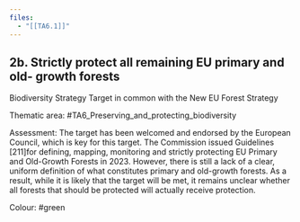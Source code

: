 ```yaml
---
files:
  - "[[TA6.1]]"
---
```

## 2b. Strictly protect all remaining EU primary and old- growth forests
Biodiversity Strategy
Target in common with the New EU Forest Strategy

Thematic area: #TA6_Preserving_and_protecting_biodiversity

Assessment: The target has been welcomed and endorsed by the European Council, which is key for this target. The Commission issued Guidelines [211]for defining, mapping, monitoring and strictly protecting EU Primary and Old-Growth Forests in 2023. However, there is still a lack of a clear, uniform definition of what constitutes primary and old-growth forests. As a result, while it is likely that the target will be met, it remains unclear whether all forests that should be protected will actually receive protection.

Colour: #green